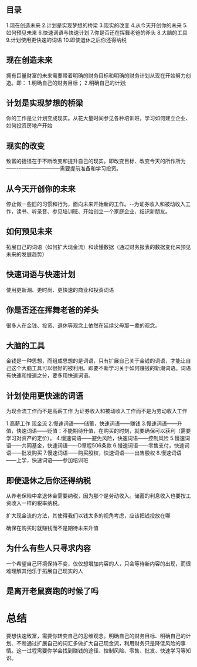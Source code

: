 ## 目录
1.现在创造未来
2.计划是实现梦想的桥梁
3.现实的改变
4.从今天开创你的未来
5.如何预见未来
6.快速词语与快速计划
7.你是否还在挥舞老爸的斧头
8.大脑的工具
9.计划使用更快速的词语
10.即使退休之后你还得纳税


## 现在创造未来
拥有巨量财富的未来需要带着明确的财务目标和明确的财务计划从现在开始努力创造。即：
1.明确自己的财务目标；
2.明确自己的计划;

## 计划是实现梦想的桥梁
你的工作是让计划变成现实。从花大量时间参见各种培训班，学习如何建立企业、如何投资房地产开始

## 现实的改变
致富的捷径在于不断改变和提升自己的现实。即改变目标、改变今天的所作所为——-————————需要提前准备和学习投资。

## 从今天开创你的未来
停止做一些旧的习惯和行为，面向未来开始新的工作。--为证券收入和被动收入工作，读书、听录音、参见培训班、开始创立一个家庭企业、结识新朋友。

## 如何预见未来
拓展自己的词语（如何扩大现金流）和读懂数据（通过财务报表的数据变化来预见未来的发展趋势）

## 快速词语与快速计划
使用更新潮、更时尚、更快速的商业和投资词语

## 你是否还在挥舞老爸的斧头
很多人在金钱、投资、退休等观念上依然在延续父母那一辈的观念。

## 大脑的工具
金钱是一种思想，而组成思想的是词语，只有扩展自己关于金钱的词语，才能让自己这个大脑工具可以很好的被利用。即要不断学习关于如何赚钱的新潮词语。词语有快速和慢速之分，要多用快速词语。

## 计划使用更快速的词语
为现金流工作而不是高薪工作
为证券收入和被动收入工作而不是为劳动收入工作

1.高薪工作 现金流
2.慢速词语——储蓄，快速词语——赚钱
3.慢速词语——升值，快速词语——贬值：不能期待升值，在购买的时刻，就要确保可以获利（需要学习对资产的定价）。
4.慢速词语——避免风险，快速词语——控制风险
5.慢速词语——共同基金，快速词语——D章程506条款
6.慢速词语——零售支付，快速词语——批发购买
7.慢速词语——购买股权，快速词语——出售股权
8.慢速词语——上学，快速词语——参加培训班

## 即使退休之后你还得纳税
从养老保险中拿退休金需要纳税，因为那个是劳动收入。储蓄的利息收入也要按工资收入一样的税率纳税。

扩大现金流的方法，其使得我们以钱太多的视角考虑，应该把钱投放在哪

确保在购买时就赚钱而不是期待未来升值

## 为什么有些人只寻求内容
一个希望自己环境保持不变，仅仅想增加内容的人，只会等待新内容的出现，而很难理解其他乐于拓展自己现实的人

## 是离开老鼠赛跑的时候了吗

# 总结
要想快速致富，需要你转变自己的思维观念。明确自己的财务目标、明确自己的计划、不断通过扩展自己的词汇多做扩大自己现金流，利用财务只是降低风险的事情。这一过程需要你学会找到赚钱的途径、控制风险、零售、批发、快速学习等知识。

